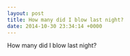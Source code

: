 ```yaml
---
layout: post
title: How many did I blow last night?
date: 2014-10-30 23:34:14 +0000
---
```


How many did I blow last night?

